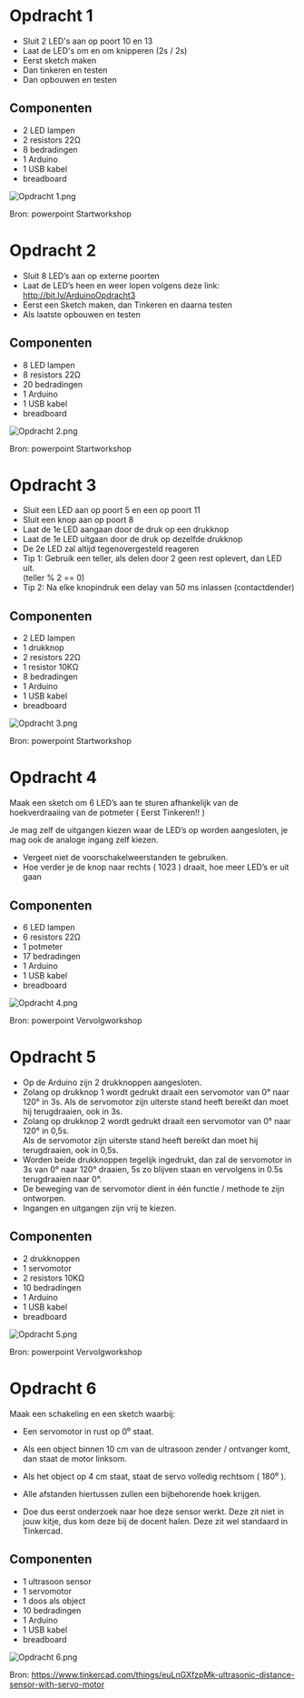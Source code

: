# Opdracht 1

- Sluit 2 LED's aan op poort 10 en 13
- Laat de LED's om en om knipperen (2s / 2s)
- Eerst sketch maken
- Dan tinkeren en testen
- Dan opbouwen en testen

## Componenten

- 2 LED lampen
- 2 resistors 22&#937;
- 8 bedradingen
- 1 Arduino
- 1 USB kabel
- breadboard

![Opdracht 1.png](img/Opdracht1.png)

Bron: powerpoint Startworkshop


# Opdracht 2

- Sluit 8 LED’s aan op externe poorten
- Laat de LED’s heen en weer lopen volgens deze link: http://bit.ly/ArduinoOpdracht3
- Eerst een Sketch maken, dan Tinkeren en daarna testen
- Als laatste opbouwen en testen

## Componenten

- 8 LED lampen
- 8 resistors 22&#937;
- 20 bedradingen
- 1 Arduino
- 1 USB kabel
- breadboard

![Opdracht 2.png](img/Opdracht2.png)

Bron: powerpoint Startworkshop

# Opdracht 3

- Sluit een LED aan op poort 5 en een op poort 11
- Sluit een knop aan op poort 8
- Laat de 1e LED aangaan door de druk op een drukknop 
- Laat de 1e LED uitgaan door de druk op dezelfde drukknop 
- De 2e LED zal altijd tegenovergesteld reageren 
- Tip 1: Gebruik een teller, als delen door 2 geen rest oplevert, dan LED uit.  
(teller % 2 == 0)
- Tip 2: Na elke knopindruk een delay van 50 ms inlassen (contactdender)

## Componenten

- 2 LED lampen
- 1 drukknop
- 2 resistors 22&#937;
- 1 resistor 10K&#937;
- 8 bedradingen
- 1 Arduino
- 1 USB kabel
- breadboard

![Opdracht 3.png](img/Opdracht3.png)

Bron: powerpoint Startworkshop

# Opdracht 4

Maak een sketch om 6 LED’s aan te sturen afhankelijk van de hoekverdraaiing van de potmeter ( Eerst Tinkeren!! ) 

Je mag zelf de uitgangen kiezen waar de LED’s op worden aangesloten, je mag ook de analoge ingang zelf kiezen.
- Vergeet niet de voorschakelweerstanden te gebruiken.
- Hoe verder je de knop naar rechts ( 1023 ) draait, hoe meer LED’s er uit gaan

## Componenten

- 6 LED lampen
- 6 resistors 22&#937;
- 1 potmeter
- 17 bedradingen
- 1 Arduino
- 1 USB kabel
- breadboard

![Opdracht 4.png](img/Opdracht4.png)

Bron: powerpoint Vervolgworkshop

# Opdracht 5

- Op de Arduino zijn 2 drukknoppen aangesloten. 
- Zolang op drukknop 1 wordt gedrukt draait een servomotor van 0° naar 120° in 3s. 
Als de servomotor zijn uiterste stand heeft bereikt dan moet hij terugdraaien, ook in 3s. 
- Zolang op drukknop 2 wordt gedrukt draait een servomotor van 0° naar 120° in 0,5s.  
Als de servomotor zijn uiterste stand heeft bereikt dan moet hij terugdraaien, ook in 0,5s. 
- Worden beide drukknoppen tegelijk ingedrukt, dan zal de servomotor in 3s van 0° naar 120° draaien, 
5s zo blijven staan en vervolgens in 0.5s terugdraaien naar 0°. 
- De beweging van de servomotor dient in één functie / methode te zijn ontworpen. 
- Ingangen en uitgangen zijn vrij te kiezen.

## Componenten

- 2 drukknoppen
- 1 servomotor
- 2 resistors 10K&#937;
- 10 bedradingen
- 1 Arduino
- 1 USB kabel
- breadboard

![Opdracht 5.png](img/Opdracht5.png)

Bron: powerpoint Vervolgworkshop

# Opdracht 6
Maak een schakeling en een sketch waarbij: 

- Een servomotor in rust op 0⁰ staat. 
- Als een object binnen 10 cm van de ultrasoon zender / ontvanger komt, dan staat de motor linksom. 
- Als het object op 4 cm staat, staat de servo volledig rechtsom ( 180⁰ ). 
- Alle afstanden hiertussen zullen een bijbehorende hoek krijgen. 

- Doe dus eerst onderzoek naar hoe deze sensor werkt. Deze zit niet in jouw kitje, dus kom deze bij de docent halen. 
Deze zit wel standaard in Tinkercad.

## Componenten

- 1 ultrasoon sensor
- 1 servomotor
- 1 doos als object
- 10 bedradingen
- 1 Arduino
- 1 USB kabel
- breadboard

![Opdracht 6.png](img/Opdracht6.png)

Bron: https://www.tinkercad.com/things/euLnGXfzpMk-ultrasonic-distance-sensor-with-servo-motor


